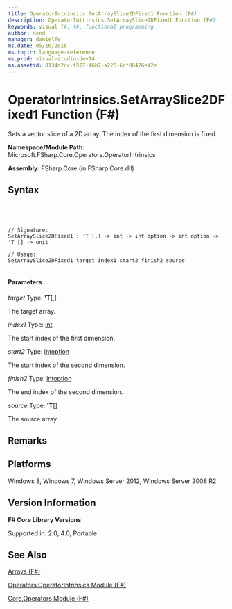 ```yaml
---
title: OperatorIntrinsics.SetArraySlice2DFixed1 Function (F#)
description: OperatorIntrinsics.SetArraySlice2DFixed1 Function (F#)
keywords: visual f#, f#, functional programming
author: dend
manager: danielfe
ms.date: 05/16/2016
ms.topic: language-reference
ms.prod: visual-studio-dev14
ms.assetid: 8134d2cc-f527-46b7-a226-6df06426e42e 
---
```


# OperatorIntrinsics.SetArraySlice2DFixed1 Function (F#)

Sets a vector slice of a 2D array. The index of the first dimension is fixed.

**Namespace/Module Path:** Microsoft.FSharp.Core.Operators.OperatorIntrinsics

**Assembly:** FSharp.Core (in FSharp.Core.dll)


## Syntax



```




// Signature:
SetArraySlice2DFixed1 : 'T [,] -> int -> int option -> int option -> 'T [] -> unit

// Usage:
SetArraySlice2DFixed1 target index1 start2 finish2 source


```





#### Parameters
*target*
Type: **'T**[[,]](http://msdn.microsoft.com/en-us/library/077252f3-e6ce-441c-9d5b-a6030eaef7cd)


The target array.


*index1*
Type: [int](http://msdn.microsoft.com/en-us/library/025d5455-3622-4ea5-9573-3ecbd4ee1375)


The start index of the first dimension.


*start2*
Type: [int](http://msdn.microsoft.com/en-us/library/025d5455-3622-4ea5-9573-3ecbd4ee1375)[option](http://msdn.microsoft.com/en-us/library/e5b1450c-2779-4c65-ae28-e7f740c37871)


The start index of the second dimension.


*finish2*
Type: [int](http://msdn.microsoft.com/en-us/library/025d5455-3622-4ea5-9573-3ecbd4ee1375)[option](http://msdn.microsoft.com/en-us/library/e5b1450c-2779-4c65-ae28-e7f740c37871)


The end index of the second dimension.


*source*
Type: **'T**[[]](http://msdn.microsoft.com/en-us/library/077252f3-e6ce-441c-9d5b-a6030eaef7cd)


The source array.




## Remarks

## Platforms
Windows 8, Windows 7, Windows Server 2012, Windows Server 2008 R2


## Version Information
**F# Core Library Versions**

Supported in: 2.0, 4.0, Portable


## See Also
[Arrays &#40;F&#35;&#41;](Arrays-%5BFSharp%5D.md)

[Operators.OperatorIntrinsics Module &#40;F&#35;&#41;](Operators.OperatorIntrinsics-Module-%5BFSharp%5D.md)

[Core.Operators Module &#40;F&#35;&#41;](Core.Operators-Module-%5BFSharp%5D.md)

